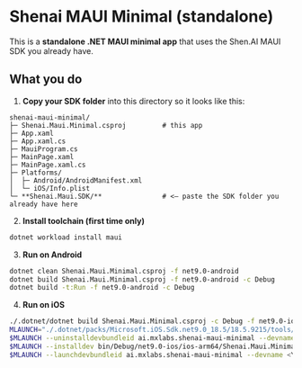 # Shenai MAUI Minimal (standalone)

This is a **standalone .NET MAUI minimal app** that uses the Shen.AI MAUI SDK you already have.

## What you do

1) **Copy your SDK folder** into this directory so it looks like this:

```
shenai-maui-minimal/
├─ Shenai.Maui.Minimal.csproj         # this app
├─ App.xaml
├─ App.xaml.cs
├─ MauiProgram.cs
├─ MainPage.xaml
├─ MainPage.xaml.cs
├─ Platforms/
│  ├─ Android/AndroidManifest.xml
│  └─ iOS/Info.plist
└─ **Shenai.Maui.SDK/**               # <— paste the SDK folder you already have here
```

2) **Install toolchain (first time only)**
```bash
dotnet workload install maui
```

3) **Run on Android**
```bash
dotnet clean Shenai.Maui.Minimal.csproj -f net9.0-android
dotnet build Shenai.Maui.Minimal.csproj -f net9.0-android -c Debug
dotnet build -t:Run -f net9.0-android -c Debug
```

4) **Run on iOS**  
```bash
./.dotnet/dotnet build Shenai.Maui.Minimal.csproj -c Debug -f net9.0-ios -r ios-arm64 -v minimal
MLAUNCH="./.dotnet/packs/Microsoft.iOS.Sdk.net9.0_18.5/18.5.9215/tools/bin/mlaunch"
$MLAUNCH --uninstalldevbundleid ai.mxlabs.shenai-maui-minimal --devname <YOUR_DEVICE_UDID> || true
$MLAUNCH --installdev bin/Debug/net9.0-ios/ios-arm64/Shenai.Maui.Minimal.app/ --devname <YOUR_DEVICE_UDID> --install-progress -v
$MLAUNCH --launchdevbundleid ai.mxlabs.shenai-maui-minimal --devname <YOUR_DEVICE_UDID> --wait-for-unlock --wait-for-exit -v
```

